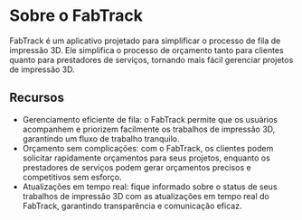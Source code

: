 # Sobre o FabTrack

FabTrack é um aplicativo projetado para simplificar o processo de fila de impressão 3D. Ele simplifica o processo de orçamento tanto para clientes quanto para prestadores de serviços, tornando mais fácil gerenciar projetos de impressão 3D.

## Recursos

- Gerenciamento eficiente de fila: o FabTrack permite que os usuários acompanhem e priorizem facilmente os trabalhos de impressão 3D, garantindo um fluxo de trabalho tranquilo.
- Orçamento sem complicações: com o FabTrack, os clientes podem solicitar rapidamente orçamentos para seus projetos, enquanto os prestadores de serviços podem gerar orçamentos precisos e competitivos sem esforço.
- Atualizações em tempo real: fique informado sobre o status de seus trabalhos de impressão 3D com as atualizações em tempo real do FabTrack, garantindo transparência e comunicação eficaz.
